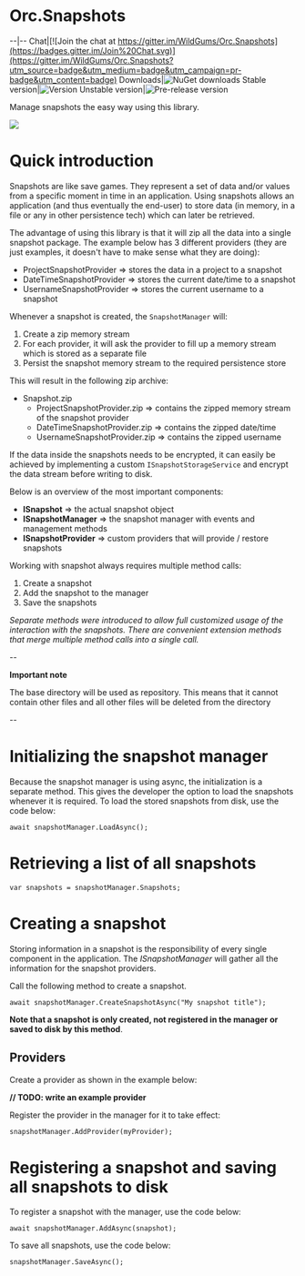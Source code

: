 # Orc.Snapshots

--|--
Chat|[![Join the chat at https://gitter.im/WildGums/Orc.Snapshots](https://badges.gitter.im/Join%20Chat.svg)](https://gitter.im/WildGums/Orc.Snapshots?utm_source=badge&utm_medium=badge&utm_campaign=pr-badge&utm_content=badge)
Downloads|![NuGet downloads](https://img.shields.io/nuget/dt/orc.snapshots.svg)
Stable version|![Version](https://img.shields.io/nuget/v/orc.snapshots.svg)
Unstable version|![Pre-release version](https://img.shields.io/nuget/vpre/orc.snapshots.svg)

Manage snapshots the easy way using this library.

![](../images/orc.snapshots/introduction/orc_snapshots.gif)

# Quick introduction

Snapshots are like save games. They represent a set of data and/or values from a specific moment in time in an application. Using snapshots allows an application (and thus eventually the end-user) to store data (in memory, in a file or any in other persistence tech) which can later be retrieved.

The advantage of using this library is that it will zip all the data into a single snapshot package. The example below has 3 different providers (they are just examples, it doesn't have to make sense what they are doing):

* ProjectSnapshotProvider => stores the data in a project to a snapshot
* DateTimeSnapshotProvider => stores the current date/time to a snapshot
* UsernameSnapshotProvider => stores the current username to a snapshot

Whenever a snapshot is created, the `SnapshotManager` will:

1. Create a zip memory stream
2. For each provider, it will ask the provider to fill up a memory stream which is stored as a separate file
3. Persist the snapshot memory stream to the required persistence store

This will result in the following zip archive:

- Snapshot.zip
	- ProjectSnapshotProvider.zip => contains the zipped memory stream of the snapshot provider
	- DateTimeSnapshotProvider.zip => contains the zipped date/time
	- UsernameSnapshotProvider.zip => contains the zipped username

If the data inside the snapshots needs to be encrypted, it can easily be achieved by implementing a custom `ISnapshotStorageService` and encrypt the data stream before writing to disk.

Below is an overview of the most important components:

- **ISnapshot** => the actual snapshot object
- **ISnapshotManager** => the snapshot manager with events and management methods
- **ISnapshotProvider** => custom providers that will provide / restore snapshots

Working with snapshot always requires multiple method calls:

1. Create a snapshot
2. Add the snapshot to the manager
3. Save the snapshots

*Separate methods were introduced to allow full customized usage of the interaction with the snapshots. There are convenient extension methods that merge multiple method calls into a single call.*

-- 
 
**Important note** 

The base directory will be used as repository. This means that it cannot contain other files and all other files will be deleted from the directory

-- 

# Initializing the snapshot manager

Because the snapshot manager is using async, the initialization is a separate method. This gives the developer the option to load the snapshots whenever it is required. To load the stored snapshots from disk, use the code below:

	await snapshotManager.LoadAsync(); 

# Retrieving a list of all snapshots

    var snapshots = snapshotManager.Snapshots;

# Creating a snapshot

Storing information in a snapshot is the responsibility of every single component in the application. The *ISnapshotManager* will gather all the information for the snapshot providers.

Call the following method to create a snapshot.

    await snapshotManager.CreateSnapshotAsync("My snapshot title");

**Note that a snapshot is only created, not registered in the manager or saved to disk by this method**.


## Providers

Create a provider as shown in the example below:

**// TODO: write an example provider**

Register the provider in the manager for it to take effect:

	snapshotManager.AddProvider(myProvider);


# Registering a snapshot and saving all snapshots to disk

To register a snapshot with the manager, use the code below:

	await snapshotManager.AddAsync(snapshot);

To save all snapshots, use the code below:

    snapshotManager.SaveAsync();